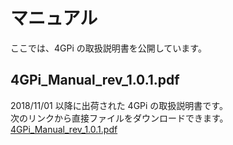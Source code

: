 # マニュアル  
ここでは、4GPi の取扱説明書を公開しています。  

## 4GPi_Manual_rev_1.0.1.pdf  
2018/11/01 以降に出荷された 4GPi の取扱説明書です。  
次のリンクから直接ファイルをダウンロードできます。  
[4GPi_Manual_rev_1.0.1.pdf](../../../raw/main/manual/4GPi_Manual_rev_1.0.1.pdf)

